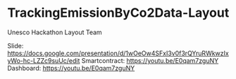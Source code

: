 # TrackingEmissionByCo2Data-Layout
Unesco Hackathon
Layout Team

Slide:
https://docs.google.com/presentation/d/1wOeOw4SFxI3v0f3rQYruRWkwzIxyWo-hc-LZZc9suUc/edit
Smartcontract:
https://youtu.be/E0qam7zguNY
Dashboard:
https://youtu.be/E0qam7zguNY
